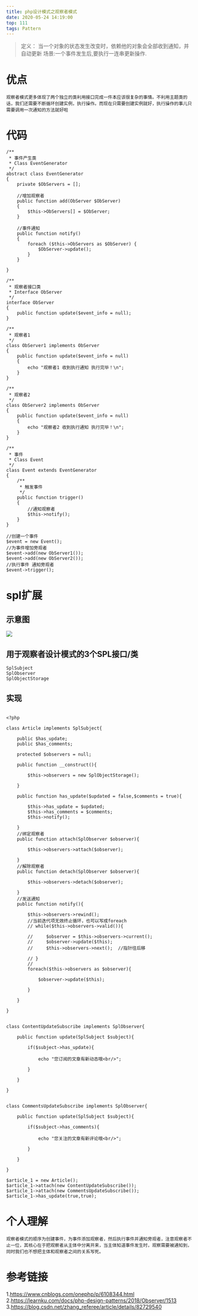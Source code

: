 ```yaml
---
title: php设计模式之观察者模式
date: 2020-05-24 14:19:00
top: 111
tags: Pattern
---
```



> 定义： 当一个对象的状态发生改变时，依赖他的对象会全部收到通知，并自动更新
> 场景:一个事件发生后,要执行一连串更新操作.
  <!-- more -->

# 优点
```
观察者模式更多体现了两个独立的类利用接口完成一件本应该很复杂的事情。不利用主题类的话，我们还需要不断循环创建实例，执行操作。而现在只需要创建实例就好，执行操作的事儿只需要调用一次通知的方法就好啦
```

# 代码
```
/**
 * 事件产生类
 * Class EventGenerator
 */
abstract class EventGenerator
{
    private $ObServers = [];

    //增加观察者
    public function add(ObServer $ObServer)
    {
        $this->ObServers[] = $ObServer;
    }

    //事件通知
    public function notify()
    {
        foreach ($this->ObServers as $ObServer) {
            $ObServer->update();
        }
    }

}

/**
 * 观察者接口类
 * Interface ObServer
 */
interface ObServer
{
    public function update($event_info = null);
}

/**
 * 观察者1
 */
class ObServer1 implements ObServer
{
    public function update($event_info = null)
    {
        echo "观察者1 收到执行通知 执行完毕！\n";
    }
}

/**
 * 观察者2
 */
class ObServer2 implements ObServer
{
    public function update($event_info = null)
    {
        echo "观察者2 收到执行通知 执行完毕！\n";
    }
}

/**
 * 事件
 * Class Event
 */
class Event extends EventGenerator
{
    /**
     * 触发事件
     */
    public function trigger()
    {
        //通知观察者
        $this->notify();
    }
}

//创建一个事件
$event = new Event();
//为事件增加旁观者
$event->add(new ObServer1());
$event->add(new ObServer2());
//执行事件 通知旁观者
$event->trigger();
```

# spl扩展

 ## 示意图

<img src="https://img-blog.csdn.net/20180916211836377?watermark/2/text/aHR0cHM6Ly9ibG9nLmNzZG4ubmV0L3poYW5nX3JlZmVyZWU=/font/5a6L5L2T/fontsize/400/fill/I0JBQkFCMA==/dissolve/70" />

  ##  用于观察者设计模式的3个SPL接口/类
```
SplSubject
SplObserver
SplObjectStorage
```
 ## 实现
 ```

<?php

class Article implements SplSubject{

    public $has_update;
    public $has_comments;

    protected $observers = null;

    public function __construct(){

        $this->observers = new SplObjectStorage();

    }

    public function has_update($updated = false,$comments = true){

        $this->has_update = $updated;
        $this->has_comments = $comments;
        $this->notify();

    }
    //绑定观察者
    public function attach(SplObserver $observer){

        $this->observers->attach($observer);

    }
    //解除观察者
    public function detach(SplObserver $observer){

        $this->observers->detach($observer);

    }
    //发送通知
    public function notify(){

        $this->observers->rewind();
        //当前迭代项无效终止循环，也可以写成foreach
        // while($this->observers->valid()){

        //     $observer = $this->observers->current();
        //     $observer->update($this);
        //     $this->observers->next();  //指针往后移

        // }
        // 
        foreach($this->observers as $observer){

            $observer->update($this);

        }

    }

}


class ContentUpdateSubscribe implements SplObserver{

    public function update(SplSubject $subject){

        if($subject->has_update){

            echo "您订阅的文章有新动态哦<br/>";

        }

    }

}


class CommentsUpdateSubscribe implements SplObserver{

    public function update(SplSubject $subject){

        if($subject->has_comments){

            echo "您关注的文章有新评论哦<br/>";

        }

    }

}

$article_1 = new Article();
$article_1->attach(new ContentUpdateSubscribe());
$article_1->attach(new CommentsUpdateSubscribe());
$article_1->has_update(true,true);
 ```

 # 个人理解
 ```
 观察者模式的顺序为创建事件，为事件添加观察者，然后执行事件并通知旁观者，注意观察者不止一位，其核心在于把观察者从主体中分离开来，当主体知道事件发生时，观察需要被通知到，同时我们也不想把主体和观察者之间的关系写死。
 ```
# 参考链接
1.https://www.cnblogs.com/onephp/p/6108344.html
2.https://learnku.com/docs/php-design-patterns/2018/Observer/1513
3.https://blog.csdn.net/zhang_referee/article/details/82729540
